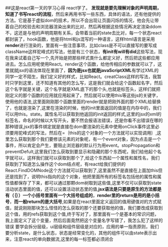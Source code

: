 ##这是react第一天的学习心得
react学了。
**发现就是要先理解对象的声明周期，知道了书写react的流程**，然后来再用书写一些东西，具体的语法，还有他提供的方法。它是基于虚拟dom的技术，所以不会出现让页面闪烁的情况，他会先让带着自己的校验去和浏览器渲染出来的比对，然后再根据这些情况再决定渲染ddom不，这还是与他的声明周期有关系，会带着当前的state去比对，每一个状态react都封装了，hook函数，他是将html和js混写的一种语言，这样html语言是采用**render**进行渲染的，里面有一些注意事项，比如class是不可以直接写的要写成className这样驼峰式的写法，他是有三个状态，**有init有will有did**这些写法，现在我来试着自己写一个,先开始是把那些样式类什么都定义好，然后把这些都应用进去。怎么应用呢使用React。render这个函数，给他传相应的参数就可以了，这里就就jsx的语法体现在里面了，**因为是jsx也就是javaScriptXML**有学过XML的同学一定不陌生，我们定义好的样式，比如React。creatClass这样的写法，我暂时只学到这里，还不知道有其他的怎么写，这是我们就会给这个函数起名字，然后这个名字就是关键，这个名字就是XML底下的那个头,也就是标签头，这样们就把刚定义的那个函数的应用就应用起来了，然后就可以使用this等这些js的关键字，使用他的语法,这里面刚刚那个函数里面的render就是把刚外面的那个XML给替换了，也就是渲染了,这里在渲染的时候，他的init里面返回的值是在内存中的，我们可以用this。state。属性名可以获取到他返回的init返回的样式,这里的jsx的xml的标签名，命名的时候以大写开头，要不然会报语法错误，还是你看不出错误在哪的那种错误,jsx的事件绑定就是直接在dom要渲染的元素中使用onClick事件这里必须要用驼峰式的写法，然后在=｛this的这个对象的一个方法就可以实现调用｝,这里怎么获取到那个我们要修该元素的对象呢，有一个event对象，因为点击是一个事件，所以肯定会产生，要阻止浏览器的默认行为用event。stopPropagation和preventDefult,这里我们怎么获取到要显示和隐藏的那个东西呢，我们给他起个名字就可以，这样我们就可以获取到那个了,给这个东西起一个属性和属性名，我们获取到了知道怎么操作这个dom结点呢，有react给我们提供的React.FindDOMNode这个方法就可以获取到了,这里虽然不是直接在上面加this但还是找到了，说明this指向的这个对象，他把里面所有的标签名包括他的属性和属性值都保存了下来，都可以通过那颗dom树取到这些值,这里不仅可以获取到state活动状态里面的值，还可以设置活动状态里的值,**jsx语法是只要是原生的方法都是有（｛｝）一个小括号里面有一个大括号组成的**，**render里的return是用的是小括号**，**而一般return的是大括号**,如果是在react里面定义返回的值用键值对的方式赋值，就说刚刚那块怎么怪怪的怎么获取的那个还要获取他的值，我们要改成获取到这个值，用的refs获取到这个值,终于写对了，那里面有一个是基本的常识问题，我上面定义了这个变量，然后后面竟然把这个变量名字写错了，我怎么犯了这样的错误
要学会拆分层级，ui层级和组件层级是对应的，应用的单一指责原则，我们要分析state，是什么状态，状态是经常变化的，其他的组件可以由state表示出来，注意react的单向数据流,这里的每一标签都必须闭合